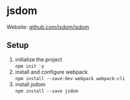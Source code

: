 # jsdom

Website: [github.com/jsdom/jsdom](https://github.com/jsdom/jsdom)

## Setup

1. initialize the project  
`npm init -y`
2. install and configure webpack  
`npm install --save-dev webpack webpack-cli`
3. install jsdom  
`npm install --save jsdom`